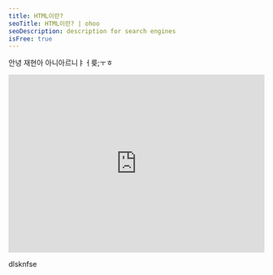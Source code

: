 ```yaml
---
title: HTML이란?
seoTitle: HTML이란? | ohoo
seoDescription: description for search engines
isFree: true
---
```


안녕 재현아 아니아르니ㅑㅓ릊;ㅜㅎ

<iframe width="100%" height="350" src="https://www.youtube.com/watch?v=7DemM7UGmIg" allowfullscreen="allowfullscreen" allowpaymentrequest frameborder="0"></iframe>

dlsknfse
